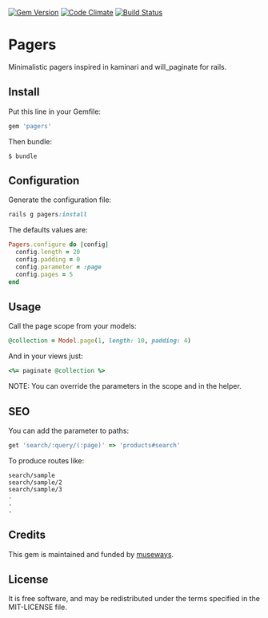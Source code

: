 [![Gem Version](https://badge.fury.io/rb/pagers.svg)](http://badge.fury.io/rb/pagers) [![Code Climate](https://codeclimate.com/github/museways/pagers/badges/gpa.svg)](https://codeclimate.com/github/museways/pagers) [![Build Status](https://travis-ci.org/museways/pagers.svg?branch=3.0.3)](https://travis-ci.org/museways/pagers)

# Pagers

Minimalistic pagers inspired in kaminari and will_paginate for rails.

## Install

Put this line in your Gemfile:
```ruby
gem 'pagers'
```

Then bundle:

    $ bundle

## Configuration

Generate the configuration file:
```ruby
rails g pagers:install
```

The defaults values are:
```ruby
Pagers.configure do |config|
  config.length = 20
  config.padding = 0
  config.parameter = :page
  config.pages = 5
end
```

## Usage

Call the page scope from your models:
```ruby
@collection = Model.page(1, length: 10, padding: 4)
```

And in your views just:
```ruby
<%= paginate @collection %>
```

NOTE: You can override the parameters in the scope and in the helper.

## SEO

You can add the parameter to paths:
```ruby
get 'search/:query/(:page)' => 'products#search'
```

To produce routes like:

    search/sample
    search/sample/2
    search/sample/3
    .
    .
    .

## Credits

This gem is maintained and funded by [museways](http://museways.com).

## License

It is free software, and may be redistributed under the terms specified in the MIT-LICENSE file.

